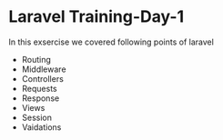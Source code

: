 # Laravel Training-Day-1

In this exsercise we covered following points of laravel
- Routing
- Middleware
- Controllers
- Requests
- Response
- Views
- Session
- Vaidations
